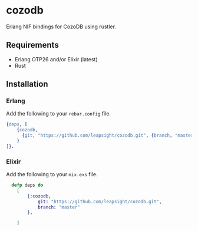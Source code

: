 cozodb
=====

Erlang NIF bindings for CozoDB using rustler.


## Requirements
* Erlang OTP26 and/or Elixir (latest)
* Rust

## Installation

### Erlang
Add the following to your `rebar.config` file.

```erlang
{deps, [
    {cozodb,
      {git, "https://github.com/leapsight/cozodb.git", {branch, "master"}}
    }
]}.
```


### Elixir
Add the following to your `mix.exs` file.

```elixir
  defp deps do
    [
        {:cozodb,
            git: "https://github.com/leapsight/cozodb.git",
            branch: "master"
        },

    ]
```
